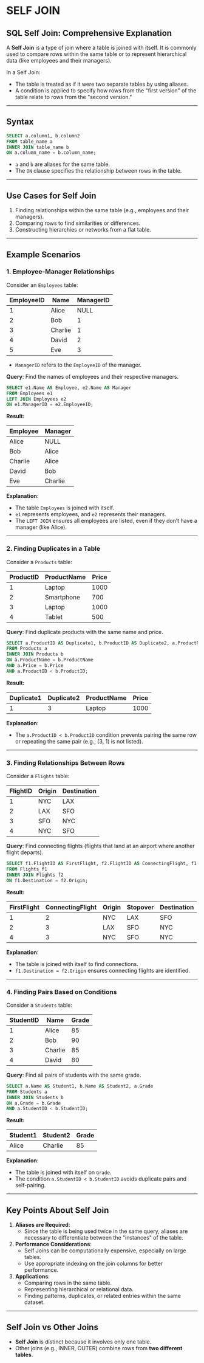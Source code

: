 # SELF JOIN

## SQL Self Join: Comprehensive Explanation

A **Self Join** is a type of join where a table is joined with itself. It is commonly used to compare rows within the same table or to represent hierarchical data (like employees and their managers).

In a Self Join:
- The table is treated as if it were two separate tables by using aliases.
- A condition is applied to specify how rows from the "first version" of the table relate to rows from the "second version."

---

## Syntax
```sql
SELECT a.column1, b.column2
FROM table_name a
INNER JOIN table_name b
ON a.column_name = b.column_name;
```

- `a` and `b` are aliases for the same table.
- The `ON` clause specifies the relationship between rows in the table.

---

## Use Cases for Self Join
1. Finding relationships within the same table (e.g., employees and their managers).
2. Comparing rows to find similarities or differences.
3. Constructing hierarchies or networks from a flat table.

---

## Example Scenarios

### 1. Employee-Manager Relationships
Consider an `Employees` table:

| EmployeeID | Name       | ManagerID |
|------------|------------|-----------|
| 1          | Alice      | NULL      |
| 2          | Bob        | 1         |
| 3          | Charlie    | 1         |
| 4          | David      | 2         |
| 5          | Eve        | 3         |

- `ManagerID` refers to the `EmployeeID` of the manager.

**Query**: Find the names of employees and their respective managers.
```sql
SELECT e1.Name AS Employee, e2.Name AS Manager
FROM Employees e1
LEFT JOIN Employees e2
ON e1.ManagerID = e2.EmployeeID;
```

**Result:**

| Employee   | Manager   |
|------------|-----------|
| Alice      | NULL      |
| Bob        | Alice     |
| Charlie    | Alice     |
| David      | Bob       |
| Eve        | Charlie   |

**Explanation**:
- The table `Employees` is joined with itself.
- `e1` represents employees, and `e2` represents their managers.
- The `LEFT JOIN` ensures all employees are listed, even if they don’t have a manager (like Alice).

---

### 2. Finding Duplicates in a Table
Consider a `Products` table:

| ProductID | ProductName   | Price |
|-----------|---------------|-------|
| 1         | Laptop        | 1000  |
| 2         | Smartphone    | 700   |
| 3         | Laptop        | 1000  |
| 4         | Tablet        | 500   |

**Query**: Find duplicate products with the same name and price.
```sql
SELECT a.ProductID AS Duplicate1, b.ProductID AS Duplicate2, a.ProductName, a.Price
FROM Products a
INNER JOIN Products b
ON a.ProductName = b.ProductName
AND a.Price = b.Price
AND a.ProductID < b.ProductID;
```

**Result:**

| Duplicate1 | Duplicate2 | ProductName | Price |
|------------|------------|-------------|-------|
| 1          | 3          | Laptop      | 1000  |

**Explanation**:
- The `a.ProductID < b.ProductID` condition prevents pairing the same row or repeating the same pair (e.g., (3, 1) is not listed).

---

### 3. Finding Relationships Between Rows
Consider a `Flights` table:

| FlightID | Origin   | Destination |
|----------|----------|-------------|
| 1        | NYC      | LAX         |
| 2        | LAX      | SFO         |
| 3        | SFO      | NYC         |
| 4        | NYC      | SFO         |

**Query**: Find connecting flights (flights that land at an airport where another flight departs).
```sql
SELECT f1.FlightID AS FirstFlight, f2.FlightID AS ConnectingFlight, f1.Origin, f1.Destination AS Stopover, f2.Destination
FROM Flights f1
INNER JOIN Flights f2
ON f1.Destination = f2.Origin;
```

**Result:**

| FirstFlight | ConnectingFlight | Origin | Stopover | Destination |
|-------------|------------------|--------|----------|-------------|
| 1           | 2                | NYC    | LAX      | SFO         |
| 2           | 3                | LAX    | SFO      | NYC         |
| 4           | 3                | NYC    | SFO      | NYC         |

**Explanation**:
- The table is joined with itself to find connections.
- `f1.Destination = f2.Origin` ensures connecting flights are identified.

---

### 4. Finding Pairs Based on Conditions
Consider a `Students` table:

| StudentID | Name       | Grade |
|-----------|------------|-------|
| 1         | Alice      | 85    |
| 2         | Bob        | 90    |
| 3         | Charlie    | 85    |
| 4         | David      | 80    |

**Query**: Find all pairs of students with the same grade.
```sql
SELECT a.Name AS Student1, b.Name AS Student2, a.Grade
FROM Students a
INNER JOIN Students b
ON a.Grade = b.Grade
AND a.StudentID < b.StudentID;
```

**Result:**

| Student1   | Student2   | Grade |
|------------|------------|-------|
| Alice      | Charlie    | 85    |

**Explanation**:
- The table is joined with itself on `Grade`.
- The condition `a.StudentID < b.StudentID` avoids duplicate pairs and self-pairing.

---

## Key Points About Self Join
1. **Aliases are Required**:
    - Since the table is being used twice in the same query, aliases are necessary to differentiate between the "instances" of the table.
2. **Performance Considerations**:
    - Self Joins can be computationally expensive, especially on large tables.
    - Use appropriate indexing on the join columns for better performance.
3. **Applications**:
    - Comparing rows in the same table.
    - Representing hierarchical or relational data.
    - Finding patterns, duplicates, or related entries within the same dataset.

---

## Self Join vs Other Joins
- **Self Join** is distinct because it involves only one table.
- Other joins (e.g., INNER, OUTER) combine rows from **two different tables**.
